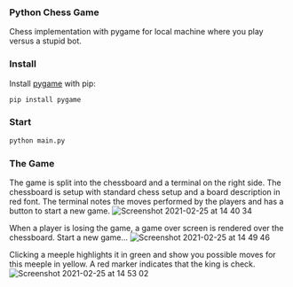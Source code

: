 ### Python Chess Game
Chess implementation with pygame for local machine where you play versus a stupid bot.

### Install
Install <a href="https://github.com/pygame/pygame">pygame</a> with pip:
```sh
pip install pygame
```

### Start
```sh
python main.py
```

### The Game
The game is split into the chessboard and a terminal on the right side. The chessboard is setup with standard chess setup and a board description in red font. The terminal notes the moves performed by the players and has a button to start a new game.
![Screenshot 2021-02-25 at 14 40 34](https://user-images.githubusercontent.com/46536619/109161501-6be64a00-7777-11eb-83bb-e3d34a4b37df.png)

When a player is losing the game, a game over screen is rendered over the chessboard. Start a new game... 
![Screenshot 2021-02-25 at 14 49 46](https://user-images.githubusercontent.com/46536619/109162622-b61bfb00-7778-11eb-8338-a02fe0ef86e6.png)

Clicking a meeple highlights it in green and show you possible moves for this meeple in yellow. A red marker indicates that the king is check.
![Screenshot 2021-02-25 at 14 53 02](https://user-images.githubusercontent.com/46536619/109163028-2a569e80-7779-11eb-8b4c-c159f53423e5.png)

